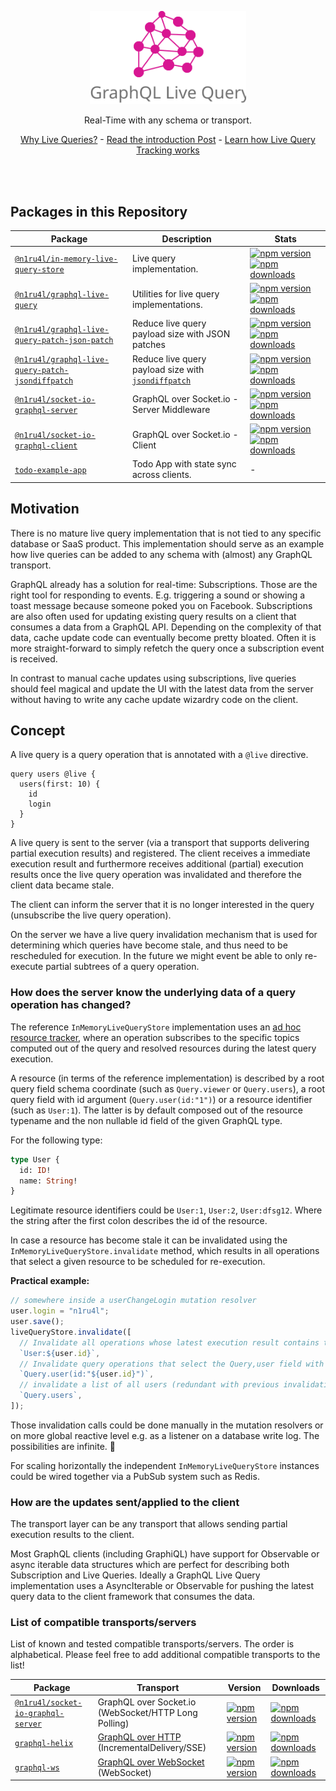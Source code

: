 <p align="center">
  <img src="assets/logo.svg" width="250" alt="GraphQL Live Query" />
   <br />
  <p align="center">
  Real-Time with any schema or transport.
  </p>
  <p align="center">
    <a href="https://the-guild.dev/blog/subscriptions-and-live-queries-real-time-with-graphql">Why Live Queries?</a>
    - <a href="https://dev.to/n1ru4l/graphql-live-queries-with-socket-io-4mh6">Read the introduction Post</a>
    - <a href="https://dev.to/n1ru4l/collecting-graphql-live-query-resource-identifier-with-graphql-tools-5fm5">Learn how Live Query Tracking works</a>
  </p>
  <br />
  <br />
</p>

## Packages in this Repository

| Package                                                                                             | Description                                                                                       | Stats                                                                                                                                                                                                                                                                                                                                                              |
| --------------------------------------------------------------------------------------------------- | ------------------------------------------------------------------------------------------------- | ------------------------------------------------------------------------------------------------------------------------------------------------------------------------------------------------------------------------------------------------------------------------------------------------------------------------------------------------------------------ |
| [`@n1ru4l/in-memory-live-query-store`](packages/in-memory-live-query-store)                         | Live query implementation.                                                                        | [![npm version](https://img.shields.io/npm/v/@n1ru4l/in-memory-live-query-store.svg)](https://www.npmjs.com/package/@n1ru4l/in-memory-live-query-store) [![npm downloads](https://img.shields.io/npm/dm/@n1ru4l/in-memory-live-query-store.svg)](https://www.npmjs.com/package/@n1ru4l/in-memory-live-query-store)                                                 |
| [`@n1ru4l/graphql-live-query`](packages/graphql-live-query)                                         | Utilities for live query implementations.                                                         | [![npm version](https://img.shields.io/npm/v/@n1ru4l/graphql-live-query.svg)](https://www.npmjs.com/package/@n1ru4l/graphql-live-query) [![npm downloads](https://img.shields.io/npm/dm/@n1ru4l/graphql-live-query.svg)](https://www.npmjs.com/package/@n1ru4l/graphql-live-query)                                                                                 |
| [`@n1ru4l/graphql-live-query-patch-json-patch`](packages/graphql-live-query-patch-json-patch)       | Reduce live query payload size with JSON patches                                                  | [![npm version](https://img.shields.io/npm/v/@n1ru4l/graphql-live-query-patch-json-patch.svg)](https://www.npmjs.com/package/@n1ru4l/graphql-live-query-patch-json-patch) [![npm downloads](https://img.shields.io/npm/dm/@n1ru4l/graphql-live-query-patch-json-patch.svg)](https://www.npmjs.com/package/@n1ru4l/graphql-live-query-patch-json-patch)             |
| [`@n1ru4l/graphql-live-query-patch-jsondiffpatch`](packages/graphql-live-query-patch-jsondiffpatch) | Reduce live query payload size with [`jsondiffpatch`](https://github.com/benjamine/jsondiffpatch) | [![npm version](https://img.shields.io/npm/v/@n1ru4l/graphql-live-query-patch-jsondiffpatch.svg)](https://www.npmjs.com/package/@n1ru4l/graphql-live-query-patch-jsondiffpatch) [![npm downloads](https://img.shields.io/npm/dm/@n1ru4l/graphql-live-query-patch-jsondiffpatch.svg)](https://www.npmjs.com/package/@n1ru4l/graphql-live-query-patch-jsondiffpatch) |
| [`@n1ru4l/socket-io-graphql-server`](packages/socket-io-graphql-server)                             | GraphQL over Socket.io - Server Middleware                                                        | [![npm version](https://img.shields.io/npm/v/@n1ru4l/socket-io-graphql-server.svg)](https://www.npmjs.com/package/@n1ru4l/socket-io-graphql-server) [![npm downloads](https://img.shields.io/npm/dm/@n1ru4l/socket-io-graphql-server.svg)](https://www.npmjs.com/package/@n1ru4l/socket-io-graphql-server)                                                         |
| [`@n1ru4l/socket-io-graphql-client`](packages/socket-io-graphql-client)                             | GraphQL over Socket.io - Client                                                                   | [![npm version](https://img.shields.io/npm/v/@n1ru4l/socket-io-graphql-client.svg)](https://www.npmjs.com/package/@n1ru4l/socket-io-graphql-client) [![npm downloads](https://img.shields.io/npm/dm/@n1ru4l/socket-io-graphql-client.svg)](https://www.npmjs.com/package/@n1ru4l/socket-io-graphql-client)                                                         |
| [`todo-example-app`](packages/todo-example)                                                         | Todo App with state sync across clients.                                                          | -                                                                                                                                                                                                                                                                                                                                                                  |

## Motivation

There is no mature live query implementation that is not tied to any specific database or SaaS product. This implementation should serve as an example how live queries can be added to any schema with (almost) any GraphQL transport.

GraphQL already has a solution for real-time: Subscriptions. Those are the right tool for responding to events. E.g. triggering a sound or showing a toast message because someone poked you on Facebook. Subscriptions are also often used for updating existing query results on a client that consumes a data from a GraphQL API. Depending on the complexity of that data, cache update code can eventually become pretty bloated. Often it is more straight-forward to simply refetch the query once a subscription event is received.

In contrast to manual cache updates using subscriptions, live queries should feel magical and update the UI with the latest data from the server without having to write any cache update wizardry code on the client.

## Concept

A live query is a query operation that is annotated with a `@live` directive.

```gql
query users @live {
  users(first: 10) {
    id
    login
  }
}
```

A live query is sent to the server (via a transport that supports delivering partial execution results) and registered.
The client receives a immediate execution result and furthermore receives additional (partial) execution results once the live query operation was invalidated and therefore the client data became stale.

The client can inform the server that it is no longer interested in the query (unsubscribe the live query operation).

On the server we have a live query invalidation mechanism that is used for determining which queries have become stale, and thus need to be rescheduled for execution. In the future we might event be able to only re-execute partial subtrees of a query operation.

### How does the server know the underlying data of a query operation has changed?

The reference `InMemoryLiveQueryStore` implementation uses an [ad hoc resource tracker](https://github.com/n1ru4l/graphql-live-query/tree/main/packages/in-memory-live-query-store/src/ResourceTracker.ts#L10), where an operation subscribes to the specific topics computed out of the query and resolved resources during the latest query execution.

A resource (in terms of the reference implementation) is described by a root query field schema coordinate (such as `Query.viewer` or `Query.users`), a root query field with id argument (`Query.user(id:"1")`) or a resource identifier (such as `User:1`). The latter is by default composed out of the resource typename and the non nullable id field of the given GraphQL type.

For the following type:

```graphql
type User {
  id: ID!
  name: String!
}
```

Legitimate resource identifiers could be `User:1`, `User:2`, `User:dfsg12`. Where the string after the first colon describes the id of the resource.

In case a resource has become stale it can be invalidated using the `InMemoryLiveQueryStore.invalidate` method, which results in all operations that select a given resource to be scheduled for re-execution.

**Practical example:**

```js
// somewhere inside a userChangeLogin mutation resolver
user.login = "n1ru4l";
user.save();
liveQueryStore.invalidate([
  // Invalidate all operations whose latest execution result contains the given user
  `User:${user.id}`,
  // Invalidate query operations that select the Query,user field with the id argument
  `Query.user(id:"${user.id}")`,
  // invalidate a list of all users (redundant with previous invalidations)
  `Query.users`,
]);
```

Those invalidation calls could be done manually in the mutation resolvers or on more global reactive level e.g. as a listener on a database write log. The possibilities are infinite. 🤔

For scaling horizontally the independent `InMemoryLiveQueryStore` instances could be wired together via a PubSub system such as Redis.

### How are the updates sent/applied to the client

The transport layer can be any transport that allows sending partial execution results to the client.

Most GraphQL clients (including GraphiQL) have support for Observable or async iterable data structures which are perfect for describing both Subscription and Live Queries. Ideally a GraphQL Live Query implementation uses a AsyncIterable or Observable for pushing the latest query data to the client framework that consumes the data.

### List of compatible transports/servers

List of known and tested compatible transports/servers. The order is alphabetical. Please feel free to add additional compatible transports to the list!

| Package                                                                                                                          | Transport                                                                                   | Version                                                                                                                                                                         | Downloads                                                                                                                                                                          |
| -------------------------------------------------------------------------------------------------------------------------------- | ------------------------------------------------------------------------------------------- | ------------------------------------------------------------------------------------------------------------------------------------------------------------------------------- | ---------------------------------------------------------------------------------------------------------------------------------------------------------------------------------- |
| [`@n1ru4l/socket-io-graphql-server`](https://github.com/n1ru4l/graphql-live-queries/blob/main/packages/socket-io-graphql-server) | GraphQL over Socket.io (WebSocket/HTTP Long Polling)                                        | [![npm version](https://badge.fury.io/js/%40n1ru4l%2Fsocket-io-graphql-server.svg)](https://github.com/n1ru4l/graphql-live-queries/blob/main/packages/socket-io-graphql-server) | [![npm downloads](https://img.shields.io/npm/dm/@n1ru4l/socket-io-graphql-server.svg)](https://github.com/n1ru4l/graphql-live-queries/blob/main/packages/socket-io-graphql-server) |
| [`graphql-helix`](https://github.com/danielrearden/graphql-helix)                                                                | [GraphQL over HTTP](https://github.com/graphql/graphql-over-http) (IncrementalDelivery/SSE) | [![npm version](https://badge.fury.io/js/graphql-helix.svg)](https://github.com/danielrearden/graphql-helix)                                                                    | [![npm downloads](https://img.shields.io/npm/dm/graphql-helix.svg)](https://github.com/danielrearden/graphql-helix)                                                                |
| [`graphql-ws`](https://github.com/enisdenjo/graphql-ws)                                                                          | [GraphQL over WebSocket](https://github.com/graphql/graphql-over-http/pull/140) (WebSocket) | [![npm version](https://badge.fury.io/js/graphql-ws.svg)](https://github.com/enisdenjo/graphql-ws)                                                                              | [![npm downloads](https://img.shields.io/npm/dm/graphql-ws.svg)](https://github.com/enisdenjo/graphql-ws)                                                                          |
